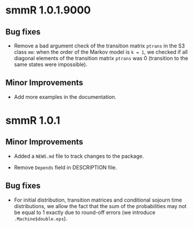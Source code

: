 # smmR 1.0.1.9000

## Bug fixes

* Remove a bad argument check of the transition matrix `ptrans` in the S3 
class `mm`: when the order of the Markov model is `k = 1`, we checked if all 
diagonal elements of the transition matrix `ptrans` was 0 (transition to the 
same states were impossible).

## Minor Improvements

* Add more examples in the documentation.

# smmR 1.0.1

## Minor Improvements

* Added a `NEWS.md` file to track changes to the package.

* Remove `Depends` field in DESCRIPTION file.

## Bug fixes

* For initial distribution, transition matrices and conditional sojourn time 
distributions, we allow the fact that the sum of the probabilities may not be 
equal to 1 exactly due to round-off errors (we introduce `.Machine$double.eps`).